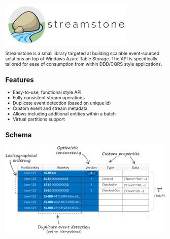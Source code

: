 ![Schema](Logo.Compact.png)

Streamstone is a small library targeted at building scalable event-sourced solutions on top of Windows Azure Table Storage. The API is specifically tailored for ease of consumption from within DDD/CQRS style applications.

## Features

+ Easy-to-use, functional style API
+ Fully consistent stream operations
+ Duplicate event detection (based on unique id)
+ Custom event and stream metadata
+ Allows including additional entities within a batch 
+ Virtual partitions support

## Schema

![Schema](Schema.png)
